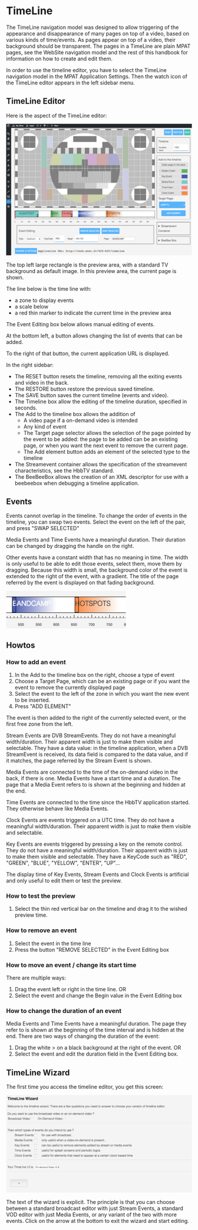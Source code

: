 # TimeLine

The TimeLine navigation model was designed to allow triggering of the appearance and 
disappearance of many pages on top of a video, based on various kinds of time/events.
As pages appear on top of a video, their background should be transparent.
The pages in a TimeLine are plain MPAT pages, see the WebSite navigation model and the
rest of this handbook for information on how to create and edit them.

In order to use the timeline editor, you have to select the TimeLine navigation model in the
MPAT Application Settings. Then the watch icon of the TimeLine editor appears in the left sidebar menu.

## TimeLine Editor

Here is the aspect of the TimeLine editor:

![TimeLine editor](/images/timelineeditor.png)

The top left large rectangle is the preview area, with a standard TV background as default image.
In this preview area, the current page is shown.

The line below is the time line with:

* a zone to display events
* a scale below
* a red thin marker to indicate the current time in the preview area

The Event Editing box below allows manual editing of events.

At the bottom left, a button allows changing the list of events that can be added.

To the right of that button, the current application URL is displayed.

In the right sidebar:

* The RESET button resets the timeline, removing all the exiting events and video in the back.
* The RESTORE button restore the previous saved timeline.
* The SAVE button saves the current timeline (events and video).
* The Timeline box allow the editing of the timeline duration, specified in seconds.
* The Add to the timeline box allows the addition of 
  * A video page if a on-demand video is intended
  * Any kind of event
  * The Target page selector allows the selection of the 
page pointed by the event to be added: the page to be added can be an existing page, or <empty>
when you want the next event to remove the current page.
  * The Add element button adds an element of the selected type to the timeline
* The Streamevent container allows the specification of the streamevent characteristics,
see the HbbTV standard.
* The BeeBeeBox allows the creation of an XML descriptor for use with a beebeebox when
debugging a timeline application.

## Events

Events cannot overlap in the timeline. To change the order of events in the timeline, 
you can swap two events. Select the event on the left of the pair, and press "SWAP SELECTED"

Media Events and Time Events have a meaningful duration. Their duration can be changed by dragging
the handle on the right.

Other events have a constant width that has no meaning in time. The width is only useful
to be able to edit those events, select them, move them by dragging. Because this width
is small, the background color of the event is extended to the right of the event, with a gradient.
The title of the page referred by the event is displayed on that fading background.

![Events](/images/events.png)


## Howtos

### How to add an event

1. In the Add to the timeline box on the right, choose a type of event
1. Choose a Target Page, which can be an existing page or <empty> if you want the event
to remove the currently displayed page
1. Select the event to the left of the zone in which you want the new event to be inserted.
1. Press "ADD ELEMENT"

The event is then added to the right of the currently selected event, or the first free zone from the left.

Stream Events are DVB StreamEvents. They do not have a meaningful width/duration. 
Their apparent width is just to make them visible and selectable.
They have a data value: in the timeline application, when a DVB StreamEvent is received,
its data field is compared to the data value, and if it matches, the page referred
by the Stream Event is shown.

Media Events are connected to the time of the on-demand video in the back, if there
is one. Media Events have a start time and a duration. The page that a Media Event
refers to is shown at the beginning and hidden at the end.

Time Events are connected to the time since the HbbTV application started. They otherwise 
behave like Media Events.

Clock Events are events triggered on a UTC time. They do not have a meaningful width/duration. 
Their apparent width is just to make them visible and selectable.

Key Events are events triggered by pressing a key on the remote control.
They do not have a meaningful width/duration. 
Their apparent width is just to make them visible and selectable.
They have a KeyCode such as "RED", "GREEN", "BLUE", "YELLOW", "ENTER", "UP"...

The display time of Key Events, Stream Events and Clock Events is artificial and only
useful to edit them or test the preview.

### How to test the preview

1. Select the thin red vertical bar on the timeline and drag it to the wished preview time.

### How to remove an event

1. Select the event in the time line
1. Press the button "REMOVE SELECTED" in the Event Editing box

### How to move an event / change its start time

There are multiple ways:

1. Drag the event left or right in the time line. OR
2. Select the event and change the Begin value in the Event Editing box

### How to change the duration of an event

Media Events and Time Events have a meaningful duration. The page they refer to is 
shown at the beginning of the time interval and is hidden at the end. There are two
ways of changing the duration of the event:

1. Drag the white > on a black background at the right of the event. OR
1. Select the event and edit the duration field in the Event Editing box.

## TimeLine Wizard

The first time you access the timeline editor, you get this screen:

![TimeLine wizard](/images/timelinewizard.png)

The text of the wizard is explicit. The principle is that you can choose between
a standard broadcast editor with just Stream Events, a standard VOD editor with
just Media Events, or any variant of the two with more events. Click on the arrow at 
the bottom to exit the wizard and start editing.

